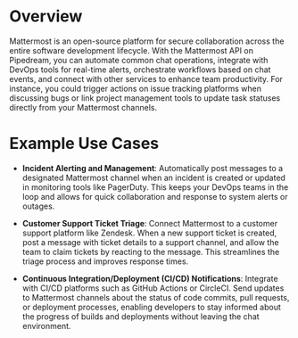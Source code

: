 # Overview

Mattermost is an open-source platform for secure collaboration across the entire software development lifecycle. With the Mattermost API on Pipedream, you can automate common chat operations, integrate with DevOps tools for real-time alerts, orchestrate workflows based on chat events, and connect with other services to enhance team productivity. For instance, you could trigger actions on issue tracking platforms when discussing bugs or link project management tools to update task statuses directly from your Mattermost channels.

# Example Use Cases

- **Incident Alerting and Management**: Automatically post messages to a designated Mattermost channel when an incident is created or updated in monitoring tools like PagerDuty. This keeps your DevOps teams in the loop and allows for quick collaboration and response to system alerts or outages.

- **Customer Support Ticket Triage**: Connect Mattermost to a customer support platform like Zendesk. When a new support ticket is created, post a message with ticket details to a support channel, and allow the team to claim tickets by reacting to the message. This streamlines the triage process and improves response times.

- **Continuous Integration/Deployment (CI/CD) Notifications**: Integrate with CI/CD platforms such as GitHub Actions or CircleCI. Send updates to Mattermost channels about the status of code commits, pull requests, or deployment processes, enabling developers to stay informed about the progress of builds and deployments without leaving the chat environment.
